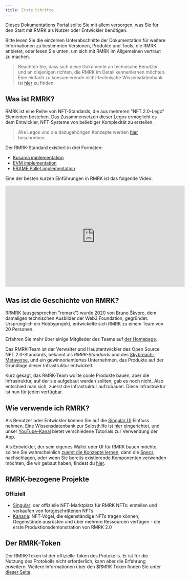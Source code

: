 ```yaml
---
title: Erste Schritte
---
```


Dieses Dokumentations Portal sollte Sie mit allem versorgen, was Sie für den Start mit RMRK als
Nutzer oder Entwickler benötigen.

Bitte lesen Sie die einzelnen Unterabschnitte der Dokumentation für weitere Informationen zu bestimmten Versionen,
Produkte und Tools, die RMRK anbietet, oder lesen Sie unten, um sich mit RMRK im Allgemeinen vertraut zu machen.

> Beachten Sie, dass sich diese Dokumente an technische Benutzer und an diejenigen richten, die RMRK im Detail kennenlernen möchten. Eine einfach zu konsumierende nicht-technische Wissensdatenbank ist [hier](https://coda.io/@rmrk/faq) zu finden.

## Was ist RMRK?

RMRK ist eine Reihe von NFT-Standards, die aus mehreren "NFT 2.0-Lego" Elementen bestehen. Das Zusammensetzen dieser Legos ermöglicht es dem Entwickler, NFT-Systeme von beliebiger Komplexität zu erstellen. 

> Alle Legos und die dazugehörigen Konzepte werden [hier](/concepts) beschrieben.

Der RMRK-Standard existiert in drei Formaten:

- [Kusama implementation](/rmrk2)
- [EVM implementation](/evm)
- [FRAME Pallet implementation](/pallets)

Eine der besten kurzen Einführungen in RMRK ist das folgende Video:

<iframe width="560" height="315" src="https://www.youtube.com/embed/YX5sTLtqCa4" title="YouTube video player" frameborder="0" allow="accelerometer; autoplay; clipboard-write; encrypted-media; gyroscope; picture-in-picture" allowfullscreen></iframe>

## Was ist die Geschichte von RMRK?

RRMRK (ausgesprochen "remark") wurde 2020 von [Bruno Škvorc](https://twitter.com/bitfalls), dem damaligen technischen Ausbilder der Web3
Foundation,  gegründet. Ursprünglich ein Hobbyprojekt, entwickelte sich RMRK zu einem Team von 20 Personen.

Erfahren Sie mehr über einige Mitglieder des Teams auf [der Homepage](https://rmrk.app).

Das RMRK-Team ist der Verwalter und Hauptentwickler des Open Source NFT 2.0-Standards, bekannt als _RMRK-Standards_ und des [Skybreach-Metaverse](https://skybreach.app), und ein gewinnorientiertes Unternehmen, das Produkte auf der Grundlage dieser Infrastruktur entwickelt.

Kurz gesagt, das RMRK-Team wollte coole Produkte bauen, aber die Infrastruktur, auf der sie aufgebaut werden sollten, gab es noch nicht.
Also entschied man sich, zuerst die Infrastruktur aufzubauen. Diese Infrastruktur ist nun für jeden verfügbar.

## Wie verwende ich RMRK?

Als Benutzer oder Entwickler können Sie auf die [Singular UI](https://singular.app) Einfluss nehmen. Eine Wissensdatenbank zur Selbsthilfe ist [hier](https://coda.io/@rmrk/faq) eingerichtet, und unser [YouTube-Kanal](https://url.rmrk.app/yt) bietet verschiedene Tutorials zur Verwendung der App.

Als Entwickler, der sein eigenes Wallet oder UI für RMRK bauen möchte, sollten Sie wahrscheinlich [zuerst die Konzepte lernen](/concepts), dann die [Specs](https://github.com/rmrk-team/rmrk-spec) nachschlagen, oder wenn Sie bereits existierende Komponenten verwenden möchten, die wir gebaut haben, findest du [hier](https://github.com/rmrk-team/rmrk-tools).

## RMRK-bezogene Projekte

### Offiziell

- [Singular](https://singular.app): der offizielle NFT-Marktplatz für RMRK NFTs: erstellen und verkaufen von fortgeschrittenen NFTs
- [Kanaria](https://kanaria.rmrk.app): NFT-Vögel, die eigenständige NFTs tragen können, Gegenstände ausrüsten und über mehrere Ressourcen verfügen - die erste Produktionsdemonstration von RMRK 2.0

## Der RMRK-Token

Der RMRK-Token ist der offizielle Token des Protokolls. Er ist für die Nutzung des Protokolls nicht erforderlich, kann aber
die Erfahrung erweitern. Weitere Informationen über den $RMRK Token finden Sie unter [dieser Seite](https://singular.app/tokens).
